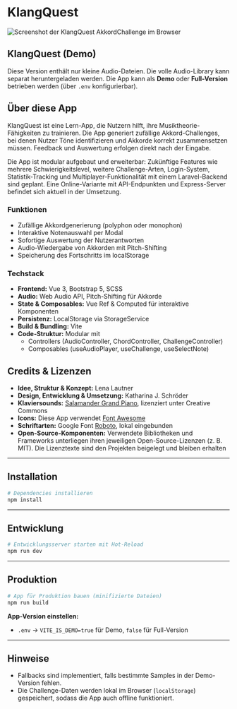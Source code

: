 # KlangQuest

![Screenshot der KlangQuest AkkordChallenge im Browser](public/images/KlangQuest_Screenshot "KlangQuest AkkordChallenge im Browser")

## KlangQuest (Demo)

Diese Version enthält nur kleine Audio-Dateien. Die volle Audio-Library kann separat heruntergeladen werden.
Die App kann als **Demo** oder **Full-Version** betrieben werden (über `.env` konfigurierbar).

## Über diese App

KlangQuest ist eine Lern-App, die Nutzern hilft, ihre Musiktheorie-Fähigkeiten zu trainieren. Die App generiert zufällige Akkord-Challenges, bei denen Nutzer Töne identifizieren und Akkorde korrekt zusammensetzen müssen. Feedback und Auswertung erfolgen direkt nach der Eingabe.

Die App ist modular aufgebaut und erweiterbar: Zukünftige Features wie mehrere Schwierigkeitslevel, weitere Challenge-Arten, Login-System, Statistik-Tracking und Multiplayer-Funktionalität mit einem Laravel-Backend sind geplant. Eine Online-Variante mit API-Endpunkten und Express-Server befindet sich aktuell in der Umsetzung.

### Funktionen
- Zufällige Akkordgenerierung (polyphon oder monophon)  
- Interaktive Notenauswahl per Modal  
- Sofortige Auswertung der Nutzerantworten  
- Audio-Wiedergabe von Akkorden mit Pitch-Shifting  
- Speicherung des Fortschritts im localStorage  

### Techstack
- **Frontend:** Vue 3, Bootstrap 5, SCSS  
- **Audio:** Web Audio API, Pitch-Shifting für Akkorde  
- **State & Composables:** Vue Ref & Computed für interaktive Komponenten  
- **Persistenz:** LocalStorage via StorageService  
- **Build & Bundling:** Vite  
- **Code-Struktur:** Modular mit  
  - Controllers (AudioController, ChordController, ChallengeController)  
  - Composables (useAudioPlayer, useChallenge, useSelectNote)  

## Credits & Lizenzen

- **Idee, Struktur & Konzept:** Lena Lautner  
- **Design, Entwicklung & Umsetzung:** Katharina J. Schröder  
- **Klaviersounds:** [Salamander Grand Piano](https://archive.org/details/SalamanderGrandPianoV3), lizenziert unter Creative Commons  
- **Icons:** Diese App verwendet [Font Awesome](https://fontawesome.com/)  
- **Schriftarten:** Google Font [Roboto](https://fonts.google.com/specimen/Roboto), lokal eingebunden  
- **Open-Source-Komponenten:** Verwendete Bibliotheken und Frameworks unterliegen ihren jeweiligen Open-Source-Lizenzen (z. B. MIT). Die Lizenztexte sind den Projekten beigelegt und bleiben erhalten  

---

## Installation

```bash
# Dependencies installieren
npm install
````

---

## Entwicklung

```bash
# Entwicklungsserver starten mit Hot-Reload
npm run dev
```

---

## Produktion

```bash
# App für Produktion bauen (minifizierte Dateien)
npm run build
```

**App-Version einstellen:**

* `.env` → `VITE_IS_DEMO=true` für Demo, `false` für Full-Version

---

## Hinweise

* Fallbacks sind implementiert, falls bestimmte Samples in der Demo-Version fehlen.
* Die Challenge-Daten werden lokal im Browser (`localStorage`) gespeichert, sodass die App auch offline funktioniert.